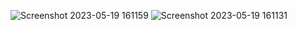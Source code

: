 ![Screenshot 2023-05-19 161159](https://github.com/MitkoVtori/Python-Web-Basics/assets/112943652/9bf42db8-1627-469d-b076-50d57ab6318d)
![Screenshot 2023-05-19 161131](https://github.com/MitkoVtori/Python-Web-Basics/assets/112943652/6a2c76e6-589c-4904-b83d-13bf1dc13042)
